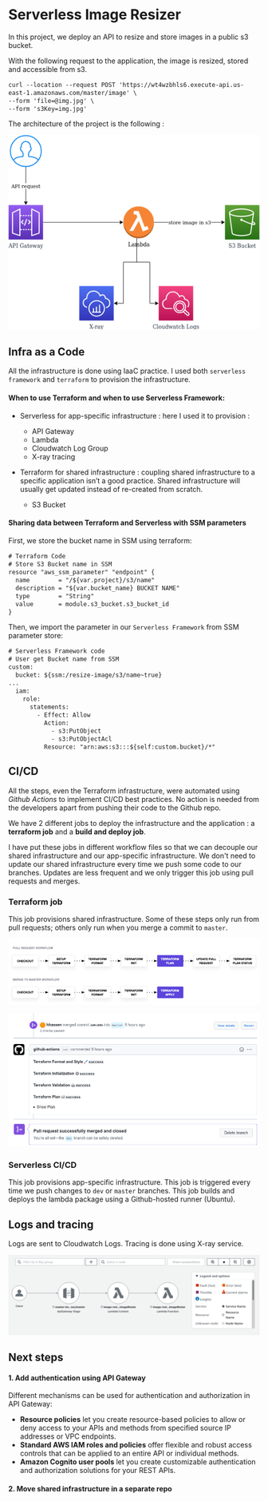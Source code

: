 # Serverless Image Resizer

In this project, we deploy an API to resize and store images in a public s3 bucket.

With the following request to the application, the image is resized, stored and accessible from s3.

```
curl --location --request POST 'https://wt4wzbhls6.execute-api.us-east-1.amazonaws.com/master/image' \
--form 'file=@img.jpg' \
--form 's3Key=img.jpg'
``` 

The architecture of the project is the following :

![architecture](https://raw.githubusercontent.com/hhassen/serverless-resize-image/master/img/resize_image_architecture.png "Architecture")


## Infra as a Code
All the infrastructure is done using IaaC practice. I used both `serverless framework` and `terraform` to provision the infrastructure.

#### When to use Terraform and when to use Serverless Framework:
* Serverless for app-specific infrastructure : here I used it to provision :
	- API Gateway
	- Lambda
	- Cloudwatch Log Group
	- X-ray tracing

* Terraform for shared infrastructure : coupling shared infrastructure to a specific application isn’t a good practice. Shared infrastructure will usually get updated instead of re-created from scratch.
	- S3 Bucket

#### Sharing data between Terraform and Serverless with SSM parameters
First, we store the bucket name in SSM using terraform:
```
# Terraform Code
# Store S3 Bucket name in SSM
resource "aws_ssm_parameter" "endpoint" {
  name        = "/${var.project}/s3/name"
  description = "${var.bucket_name} BUCKET NAME"
  type        = "String"
  value       = module.s3_bucket.s3_bucket_id
}
```

Then, we import the parameter in our `Serverless Framework` from SSM parameter store:
```
# Serverless Framework code
# User get Bucket name from SSM
custom:
  bucket: ${ssm:/resize-image/s3/name~true}
...
  iam:
    role:
      statements:
        - Effect: Allow
          Action:
            - s3:PutObject
            - s3:PutObjectAcl
          Resource: "arn:aws:s3:::${self:custom.bucket}/*"
```


## CI/CD
All the steps, even the Terraform infrastructure, were automated using *Github Actions* to implement CI/CD best practices.
No action is needed from the developers apart from pushing their code to the Github repo.

We have 2 different jobs to deploy the infrastructure and the application : a **terraform job** and a **build and deploy job**.

I have put these jobs in different workflow files so that we can decouple our shared infrastructure and our app-specific infrastructure. We don't need to update our shared infrastructure every time we push some code to our branches. Updates are less frequent and we only trigger this job using pull requests and merges.


### Terraform job
This job provisions shared infrastructure.
Some of these steps only run from pull requests; others only run when you merge a commit to `master`.

![terraform workflow](https://raw.githubusercontent.com/hhassen/serverless-resize-image/master/img/workflow_github_actions_terraform.png "terraform workflow")

![terraform PR](https://raw.githubusercontent.com/hhassen/serverless-resize-image/master/img/pull_request.png "terraform PR")

### Serverless CI/CD
This job provisions app-specific infrastructure.
This job is triggered every time we push changes to `dev` or `master` branches.
This job builds and deploys the lambda package using a Github-hosted runner (Ubuntu).

## Logs and tracing
Logs are sent to Cloudwatch Logs.
Tracing is done using X-ray service.


![x-ray tracing](https://raw.githubusercontent.com/hhassen/serverless-resize-image/master/img/x-ray_tracing.png "x-ray tracing")


## Next steps
#### 1. Add authentication using API Gateway
Different mechanisms can be used for authentication and authorization in API Gateway:
* **Resource policies** let you create resource-based policies to allow or deny access to your APIs and methods from specified source IP addresses or VPC endpoints.
* **Standard AWS IAM roles and policies** offer flexible and robust access controls that can be applied to an entire API or individual methods.
* **Amazon Cognito user pools** let you create customizable authentication and authorization solutions for your REST APIs. 

#### 2. Move shared infrastructure in a separate repo